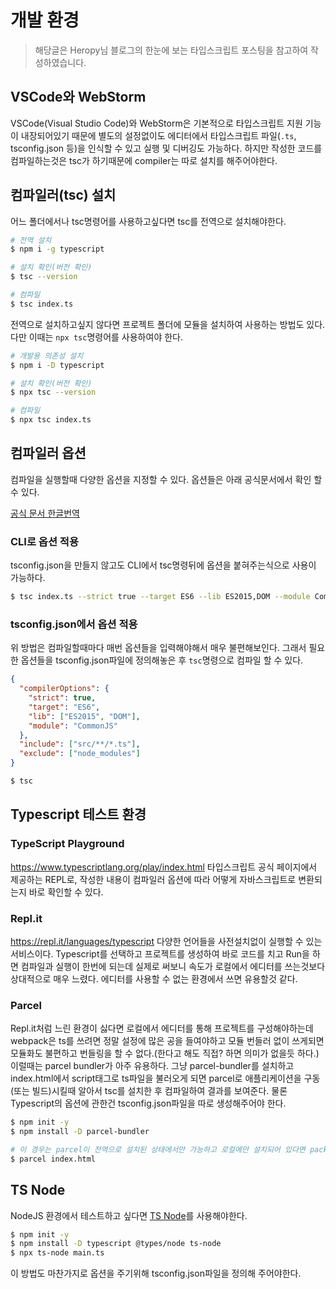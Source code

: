 # 개발 환경

> 해당글은 Heropy님 블로그의 한눈에 보는 타입스크립트 포스팅을 참고하여 작성하였습니다.

## VSCode와 WebStorm

VSCode(Visual Studio Code)와 WebStorm은 기본적으로 타입스크립트 지원 기능이 내장되어있기 때문에 별도의 설정없이도 에디터에서 타입스크립트 파일(`.ts`, tsconfig.json 등)을 인식할 수 있고 실행 및 디버깅도 가능하다. 하지만 작성한 코드를 컴파일하는것은 tsc가 하기때문에 compiler는 따로 설치를 해주어야한다.

## 컴파일러(tsc) 설치

어느 폴더에서나 tsc명령어를 사용하고싶다면 tsc를 전역으로 설치해야한다.

```sh
# 전역 설치
$ npm i -g typescript

# 설치 확인(버전 확인)
$ tsc --version

# 컴파일
$ tsc index.ts
```

전역으로 설치하고싶지 않다면 프로젝트 폴더에 모듈을 설치하여 사용하는 방법도 있다. 다만 이때는 `npx tsc`명령어를 사용하여야 한다.

```sh
# 개발용 의존성 설치
$ npm i -D typescript

# 설치 확인(버전 확인)
$ npx tsc --version

# 컴파일
$ npx tsc index.ts
```

## 컴파일러 옵션

컴파일을 실행할때 다양한 옵션을 지정할 수 있다. 옵션들은 아래 공식문서에서 확인 할 수 있다.

[공식 문서 한글번역](https://typescript-kr.github.io/pages/compiler-options.html)

### CLI로 옵션 적용

tsconfig.json을 만들지 않고도 CLI에서 tsc명령뒤에 옵션을 붙혀주는식으로 사용이 가능하다.

```sh
$ tsc index.ts --strict true --target ES6 --lib ES2015,DOM --module CommonJS
```

### tsconfig.json에서 옵션 적용

위 방법은 컴파일할때마다 매번 옵션들을 입력해야해서 매우 불편해보인다. 그래서 필요한 옵션들을 tsconfig.json파일에 정의해놓은 후 `tsc`명령으로 컴파일 할 수 있다.

```json
{
  "compilerOptions": {
    "strict": true,
    "target": "ES6",
    "lib": ["ES2015", "DOM"],
    "module": "CommonJS"
  },
  "include": ["src/**/*.ts"],
  "exclude": ["node_modules"]
}
```

```sh
$ tsc
```

## Typescript 테스트 환경

### TypeScript Playground

https://www.typescriptlang.org/play/index.html
타입스크립트 공식 페이지에서 제공하는 REPL로, 작성한 내용이 컴파일러 옵션에 따라 어떻게 자바스크립트로 변환되는지 바로 확인할 수 있다.

### Repl.it

https://repl.it/languages/typescript
다양한 언어들을 사전설치없이 실행할 수 있는 서비스이다. Typescript를 선택하고 프로젝트를 생성하여 바로 코드를 치고 Run을 하면 컴파일과 실행이 한번에 되는데 실제로 써보니 속도가 로컬에서 에디터를 쓰는것보다 상대적으로 매우 느렸다. 에디터를 사용할 수 없는 환경에서 쓰면 유용할것 같다.

### Parcel

Repl.it처럼 느린 환경이 싫다면 로컬에서 에디터를 통해 프로젝트를 구성해야하는데 webpack은 ts를 쓰려면 정말 설정에 많은 공을 들여야하고 모듈 번들러 없이 쓰게되면 모듈화도 불편하고 번들링을 할 수 없다.(한다고 해도 직접? 하면 의미가 없을듯 하다.) 이럴때는 parcel bundler가 아주 유용하다. 그냥 parcel-bundler를 설치하고 index.html에서 script태그로 ts파일을 불러오게 되면 parcel로 애플리케이션을 구동(또는 빌드)시킬때 알아서 tsc를 설치한 후 컴파일하여 결과를 보여준다. 물론 Typescript의 옵션에 관한건 tsconfig.json파일을 따로 생성해주어야 한다.

```sh
$ npm init -y
$ npm install -D parcel-bundler

# 이 경우는 parcel이 전역으로 설치된 상태에서만 가능하고 로컬에만 설치되어 있다면 package.json의 script를 이용해야한다.
$ parcel index.html
```

## TS Node

NodeJS 환경에서 테스트하고 싶다면 [TS Node](https://github.com/TypeStrong/ts-node)를 사용해야한다.

```sh
$ npm init -y
$ npm install -D typescript @types/node ts-node
$ npx ts-node main.ts
```

이 방법도 마찬가지로 옵션을 주기위해 tsconfig.json파일을 정의해 주어야한다.
